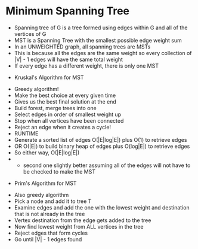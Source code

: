 # Minimum Spanning Tree
 - Spanning tree of G is a tree formed using edges within
   G and all of the vertices of G
 - MST is a Spanning Tree with the smallest possible edge
   weight sum
 - In an UNWEIGHTED graph, all spanning trees are MSTs
  - This is because all the edges are the same weight so
    every collection of |V| - 1 edges will have the same
    total weight
 - If every edge has a different weight, there is only one
   MST
* Kruskal's Algorithm for MST
 - Greedy algorithm!
  - Make the best choice at every given time
  - Gives us the best final solution at the end
 - Build forest, merge trees into one
 - Select edges in order of smallest weight up
 - Stop when all vertices have been connected
 - Reject an edge when it creates a cycle!
 - RUNTIME
  - Generate a sorted list of edges O(|E|log|E|) plus O(1)
    to retrieve edges
  - OR O(|E|) to build binary heap of edges plus O(log|E|)
    to retrieve edges
  - So either way, O(|E|log|E|)
   - * second one slightly better assuming all of the edges
       will not have to be checked to make the MST
* Prim's Algorithm for MST
 - Also greedy algorithm
 - Pick a node and add it to tree T
 - Examine edges and add the one with the lowest weight and
   destination that is not already in the tree
 - Vertex destination from the edge gets added to the tree
 - Now find lowest weight from ALL vertices in the tree
 - Reject edges that form cycles
 - Go until |V| - 1 edges found

